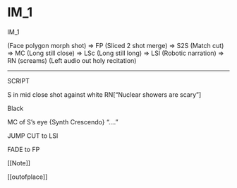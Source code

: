 # IM_1

IM_1

(Face polygon morph shot) => FP
(Sliced 2 shot merge) => S2S
(Match cut) => MC
(Long still close) => LSc
(Long still long) => LSl
(Robotic narration) => RN
(screams)
(Left audio out holy recitation)
_____________________________
SCRIPT

S in mid close shot against white
RN[“Nuclear showers are scary”]

Black

MC of S’s eye {Synth Crescendo}
“….”

JUMP CUT to  LSl

FADE to FP


[[Note]]


[[outofplace]]
